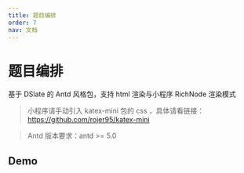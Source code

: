 ```yaml
---
title: 题目编排
order: 7
nav: 文档
---
```


# 题目编排

基于 DSlate 的 Antd 风格包，支持 html 渲染与小程序 RichNode 渲染模式

> 小程序请手动引入 katex-mini 包的 css ，具体请看链接：https://github.com/rojer95/katex-mini

> Antd 版本要求：antd >= 5.0

## Demo

<code src="../demos/math.tsx"></code>
